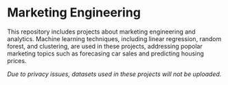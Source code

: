 # Marketing Engineering
This repository includes projects about marketing engineering and analytics. Machine learning techniques, including linear regression, random forest, and clustering, are used in these projects, addressing popolar marketing topics such as forecasing car sales and predicting housing prices.

*Due to privacy issues, datasets used in these projects will not be uploaded.*
